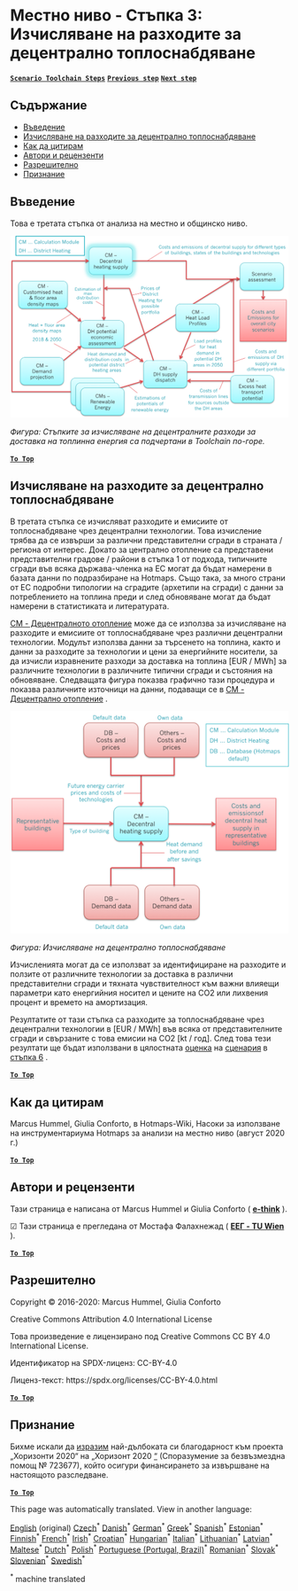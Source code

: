<h1><a class="anchor" id="local-level---step-3--calculation-of-costs-of-decentral-heat-supply" href="#local-level---step-3--calculation-of-costs-of-decentral-heat-supply"><i class="fa fa-link"></i></a>Местно ниво - Стъпка 3: Изчисляване на разходите за децентрално топлоснабдяване</h1><p> <a href="guide-local-and-municipal-levels#the-hotmaps-scenario-toolchain-different-steps"><strong><code>Scenario Toolchain Steps</code></strong></a> <a href="step-2-Calculation-of-future-heat-demand-and-gross-floor-area-density-maps"><strong><code>Previous step</code></strong></a> <a href="step-4-calculation-of-district-heating-distribution-costs"><strong><code>Next step</code></strong></a></p><h2><a class="anchor" id="table-of-contents" href="#table-of-contents"><i class="fa fa-link"></i></a> Съдържание</h2><ul><li> <a href="#introduction">Въведение</a></li><li> <a href="#calculation-of-costs-of-decentral-heat-supply">Изчисляване на разходите за децентрално топлоснабдяване</a></li><li> <a href="#how-to-cite">Как да цитирам</a></li><li> <a href="#authors-and-reviewers">Автори и рецензенти</a></li><li> <a href="#license">Разрешително</a></li><li> <a href="#acknowledgement">Признание</a></li></ul><h2><a class="anchor" id="introduction" href="#introduction"><i class="fa fa-link"></i></a> Въведение</h2><p> Това е третата стъпка от анализа на местно и общинско ниво.</p><img src="/en/Step-3-Calculation-of-costs-of-decentral-heat-supply/Hotmaps_Local_Toolchain_Step_3final.png"/><p> <em>Фигура: Стъпките за изчисляване на децентралните разходи за доставка на топлинна енергия са подчертани в Toolchain по-горе.</em></p><p><ins> <code><strong><a href="#table-of-contents">To Top</a></strong></code></ins></p><h2><a class="anchor" id="calculation-of-costs-of-decentral-heat-supply" href="#calculation-of-costs-of-decentral-heat-supply"><i class="fa fa-link"></i></a> Изчисляване на разходите за децентрално топлоснабдяване</h2><p> В третата стъпка се изчисляват разходите и емисиите от топлоснабдяване чрез децентрални технологии. Това изчисление трябва да се извърши за различни представителни сгради в страната / региона от интерес. Докато за централно отопление са представени представителни градове / райони в стъпка 1 от подхода, типичните сгради във всяка държава-членка на ЕС могат да бъдат намерени в базата данни по подразбиране на Hotmaps. Също така, за много страни от ЕС подробни типологии на сградите (архетипи на сгради) с данни за потреблението на топлина преди и след обновяване могат да бъдат намерени в статистиката и литературата.</p><p> <a href="https://wiki.hotmaps.eu/en/CM-Decentral-heating-supply">CM - Децентралното отопление</a> може да се използва за изчисляване на разходите и емисиите от топлоснабдяване чрез различни децентрални технологии. Модулът използва данни за търсенето на топлина, както и данни за разходите за технологии и цени за енергийните носители, за да изчисли изравнените разходи за доставка на топлина [EUR / MWh] за различните технологии в различните типични сгради и състояния на обновяване. Следващата фигура показва графично тази процедура и показва различните източници на данни, подаващи се в <a href="https://wiki.hotmaps.eu/en/CM-Decentral-heating-supply">CM - Децентрално отопление</a> .</p><img src="/en/Step-3-Calculation-of-costs-of-decentral-heat-supply/Wiki-local-detailed-Step-3fin.png"/><p> <em>Фигура: Изчисляване на децентрално топлоснабдяване</em></p><p> Изчисленията могат да се използват за идентифициране на разходите и ползите от различните технологии за доставка в различни представителни сгради и тяхната чувствителност към важни влияещи параметри като енергийния носител и цените на CO2 или лихвения процент и времето на амортизация.</p><p> Резултатите от тази стъпка са разходите за топлоснабдяване чрез децентрални технологии в [EUR / MWh] във всяка от представителните сгради и свързаните с това емисии на CO2 [kt / год]. След това тези резултати ще бъдат използвани в цялостната <a href="https://wiki.hotmaps.eu/en/CM-Scenario-assessment">оценка</a> на <a href="https://wiki.hotmaps.eu/en/CM-Scenario-assessment">сценария</a> в <a href="https://wiki.hotmaps.eu/en/Step-6-Assessment-of-scenarios-for-entire-heat-demand-and-supply-for-the-selected-area">стъпка 6</a> .</p><p><ins> <code><strong><a href="#table-of-contents">To Top</a></strong></code></ins></p><h2><a class="anchor" id="how-to-cite" href="#how-to-cite"><i class="fa fa-link"></i></a> Как да цитирам</h2><p> Marcus Hummel, Giulia Conforto, в Hotmaps-Wiki, Насоки за използване на инструментариума Hotmaps за анализи на местно ниво (август 2020 г.)</p><p><ins> <code><strong><a href="#table-of-contents">To Top</a></strong></code></ins></p><h2><a class="anchor" id="authors-and-reviewers" href="#authors-and-reviewers"><i class="fa fa-link"></i></a> Автори и рецензенти</h2><p> Тази страница е написана от Marcus Hummel и Giulia Conforto ( <strong><a href="https://e-think.ac.at">e-think</a></strong> ).</p><p> ☑ Тази страница е прегледана от Мостафа Фалахнежад ( <strong><a href="https://eeg.tuwien.ac.at/">ЕЕГ - TU Wien</a></strong> ).</p><p> <a href="#table-of-contents"><strong><code>To Top</code></strong></a></p><h2><a class="anchor" id="license" href="#license"><i class="fa fa-link"></i></a> Разрешително</h2><p> Copyright © 2016-2020: Marcus Hummel, Giulia Conforto</p><p> Creative Commons Attribution 4.0 International License</p><p> Това произведение е лицензирано под Creative Commons CC BY 4.0 International License.</p><p> Идентификатор на SPDX-лиценз: CC-BY-4.0</p><p> Лиценз-текст: https://spdx.org/licenses/CC-BY-4.0.html</p><p> <a href="#table-of-contents"><strong><code>To Top</code></strong></a></p><h2><a class="anchor" id="acknowledgement" href="#acknowledgement"><i class="fa fa-link"></i></a> Признание</h2><p> Бихме искали да <a href="https://www.hotmaps-project.eu">изразим</a> най-дълбоката си благодарност към проекта „Хоризонти 2020“ на „Хоризонт 2020 <a href="https://www.hotmaps-project.eu">“</a> (Споразумение за безвъзмездна помощ № 723677), който осигури финансирането за извършване на настоящото разследване.</p><p><ins> <code><strong><a href="#table-of-contents">To Top</a></strong></code></ins></p>
<!--- THIS IS A SUPER UNIQUE IDENTIFIER -->

This page was automatically translated. View in another language:

[English](../en/Step-3-Calculation-of-costs-of-decentral-heat-supply) (original)  [Czech](../cs/Step-3-Calculation-of-costs-of-decentral-heat-supply)<sup>\*</sup> [Danish](../da/Step-3-Calculation-of-costs-of-decentral-heat-supply)<sup>\*</sup> [German](../de/Step-3-Calculation-of-costs-of-decentral-heat-supply)<sup>\*</sup> [Greek](../el/Step-3-Calculation-of-costs-of-decentral-heat-supply)<sup>\*</sup> [Spanish](../es/Step-3-Calculation-of-costs-of-decentral-heat-supply)<sup>\*</sup> [Estonian](../et/Step-3-Calculation-of-costs-of-decentral-heat-supply)<sup>\*</sup> [Finnish](../fi/Step-3-Calculation-of-costs-of-decentral-heat-supply)<sup>\*</sup> [French](../fr/Step-3-Calculation-of-costs-of-decentral-heat-supply)<sup>\*</sup> [Irish](../ga/Step-3-Calculation-of-costs-of-decentral-heat-supply)<sup>\*</sup> [Croatian](../hr/Step-3-Calculation-of-costs-of-decentral-heat-supply)<sup>\*</sup> [Hungarian](../hu/Step-3-Calculation-of-costs-of-decentral-heat-supply)<sup>\*</sup> [Italian](../it/Step-3-Calculation-of-costs-of-decentral-heat-supply)<sup>\*</sup> [Lithuanian](../lt/Step-3-Calculation-of-costs-of-decentral-heat-supply)<sup>\*</sup> [Latvian](../lv/Step-3-Calculation-of-costs-of-decentral-heat-supply)<sup>\*</sup> [Maltese](../mt/Step-3-Calculation-of-costs-of-decentral-heat-supply)<sup>\*</sup> [Dutch](../nl/Step-3-Calculation-of-costs-of-decentral-heat-supply)<sup>\*</sup> [Polish](../pl/Step-3-Calculation-of-costs-of-decentral-heat-supply)<sup>\*</sup> [Portuguese (Portugal, Brazil)](../pt/Step-3-Calculation-of-costs-of-decentral-heat-supply)<sup>\*</sup> [Romanian](../ro/Step-3-Calculation-of-costs-of-decentral-heat-supply)<sup>\*</sup> [Slovak](../sk/Step-3-Calculation-of-costs-of-decentral-heat-supply)<sup>\*</sup> [Slovenian](../sl/Step-3-Calculation-of-costs-of-decentral-heat-supply)<sup>\*</sup> [Swedish](../sv/Step-3-Calculation-of-costs-of-decentral-heat-supply)<sup>\*</sup> 

<sup>\*</sup> machine translated
